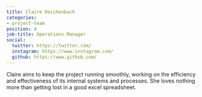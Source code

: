 ```yaml
---
title: Claire Reichenbach
categories:
- project-team
position: 4
job-title: Operations Manager
social:
  twitter: https://twitter.com/
  instagram: https://www.instagram.com/
  github: https://www.github.com/
---
```


Claire aims to keep the project running smoothly, working on the efficiency and effectiveness of its internal systems and processes. She loves nothing more than getting lost in a good excel spreadsheet.